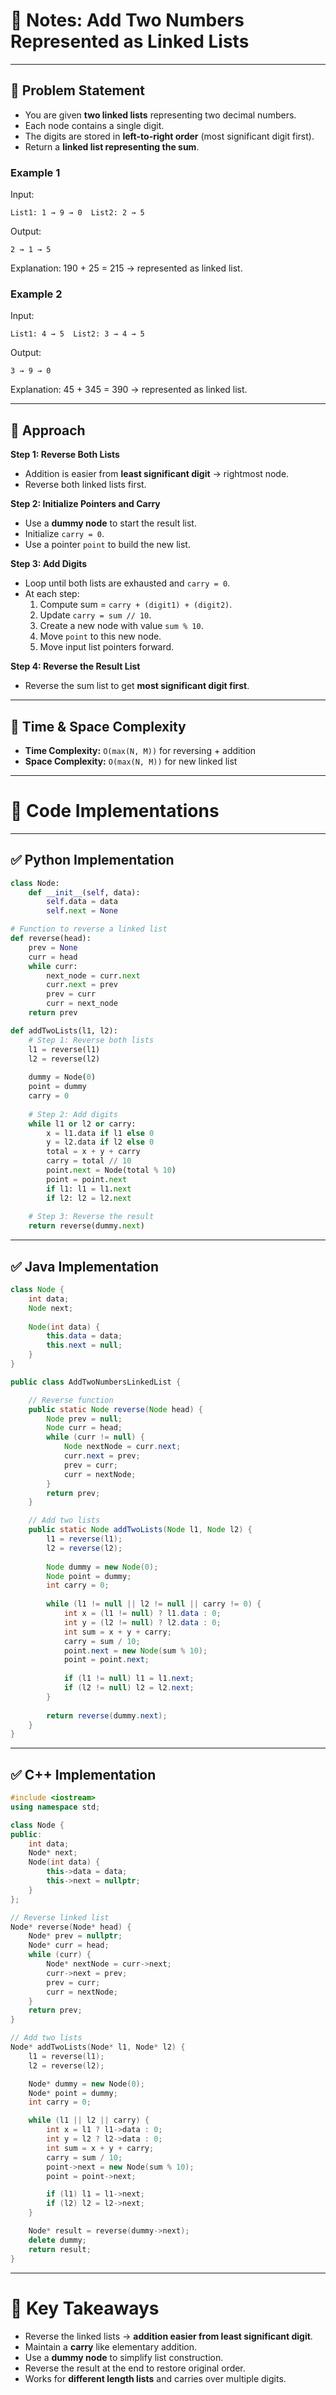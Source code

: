 # 📒 Notes: Add Two Numbers Represented as Linked Lists

---

## 🔹 Problem Statement

- You are given **two linked lists** representing two decimal numbers.
- Each node contains a single digit.
- The digits are stored in **left-to-right order** (most significant digit first).
- Return a **linked list representing the sum**.

### Example 1

Input:

```
List1: 1 → 9 → 0  List2: 2 → 5
```

Output:

```
2 → 1 → 5
```

Explanation: 190 + 25 = 215 → represented as linked list.

### Example 2

Input:

```
List1: 4 → 5  List2: 3 → 4 → 5
```

Output:

```
3 → 9 → 0
```

Explanation: 45 + 345 = 390 → represented as linked list.

---

## 🔹 Approach

**Step 1: Reverse Both Lists**

- Addition is easier from **least significant digit** → rightmost node.
- Reverse both linked lists first.

**Step 2: Initialize Pointers and Carry**

- Use a **dummy node** to start the result list.
- Initialize `carry = 0`.
- Use a pointer `point` to build the new list.

**Step 3: Add Digits**

- Loop until both lists are exhausted and `carry = 0`.
- At each step:
    1. Compute sum = `carry + (digit1) + (digit2)`.
    2. Update `carry = sum // 10`.
    3. Create a new node with value `sum % 10`.
    4. Move `point` to this new node.
    5. Move input list pointers forward.

**Step 4: Reverse the Result List**

- Reverse the sum list to get **most significant digit first**.

---

## 🔹 Time & Space Complexity

- **Time Complexity:** `O(max(N, M))` for reversing + addition
- **Space Complexity:** `O(max(N, M))` for new linked list

---

# 🔹 Code Implementations

---

## ✅ Python Implementation

```python
class Node:
    def __init__(self, data):
        self.data = data
        self.next = None

# Function to reverse a linked list
def reverse(head):
    prev = None
    curr = head
    while curr:
        next_node = curr.next
        curr.next = prev
        prev = curr
        curr = next_node
    return prev

def addTwoLists(l1, l2):
    # Step 1: Reverse both lists
    l1 = reverse(l1)
    l2 = reverse(l2)
    
    dummy = Node(0)
    point = dummy
    carry = 0
    
    # Step 2: Add digits
    while l1 or l2 or carry:
        x = l1.data if l1 else 0
        y = l2.data if l2 else 0
        total = x + y + carry
        carry = total // 10
        point.next = Node(total % 10)
        point = point.next
        if l1: l1 = l1.next
        if l2: l2 = l2.next
    
    # Step 3: Reverse the result
    return reverse(dummy.next)

```

---

## ✅ Java Implementation

```java
class Node {
    int data;
    Node next;
    
    Node(int data) {
        this.data = data;
        this.next = null;
    }
}

public class AddTwoNumbersLinkedList {

    // Reverse function
    public static Node reverse(Node head) {
        Node prev = null;
        Node curr = head;
        while (curr != null) {
            Node nextNode = curr.next;
            curr.next = prev;
            prev = curr;
            curr = nextNode;
        }
        return prev;
    }

    // Add two lists
    public static Node addTwoLists(Node l1, Node l2) {
        l1 = reverse(l1);
        l2 = reverse(l2);
        
        Node dummy = new Node(0);
        Node point = dummy;
        int carry = 0;
        
        while (l1 != null || l2 != null || carry != 0) {
            int x = (l1 != null) ? l1.data : 0;
            int y = (l2 != null) ? l2.data : 0;
            int sum = x + y + carry;
            carry = sum / 10;
            point.next = new Node(sum % 10);
            point = point.next;
            
            if (l1 != null) l1 = l1.next;
            if (l2 != null) l2 = l2.next;
        }
        
        return reverse(dummy.next);
    }
}

```

---

## ✅ C++ Implementation

```cpp
#include <iostream>
using namespace std;

class Node {
public:
    int data;
    Node* next;
    Node(int data) {
        this->data = data;
        this->next = nullptr;
    }
};

// Reverse linked list
Node* reverse(Node* head) {
    Node* prev = nullptr;
    Node* curr = head;
    while (curr) {
        Node* nextNode = curr->next;
        curr->next = prev;
        prev = curr;
        curr = nextNode;
    }
    return prev;
}

// Add two lists
Node* addTwoLists(Node* l1, Node* l2) {
    l1 = reverse(l1);
    l2 = reverse(l2);

    Node* dummy = new Node(0);
    Node* point = dummy;
    int carry = 0;

    while (l1 || l2 || carry) {
        int x = l1 ? l1->data : 0;
        int y = l2 ? l2->data : 0;
        int sum = x + y + carry;
        carry = sum / 10;
        point->next = new Node(sum % 10);
        point = point->next;

        if (l1) l1 = l1->next;
        if (l2) l2 = l2->next;
    }

    Node* result = reverse(dummy->next);
    delete dummy;
    return result;
}

```

---

# 🔹 Key Takeaways

- Reverse the linked lists → **addition easier from least significant digit**.
- Maintain a **carry** like elementary addition.
- Use a **dummy node** to simplify list construction.
- Reverse the result at the end to restore original order.
- Works for **different length lists** and carries over multiple digits.